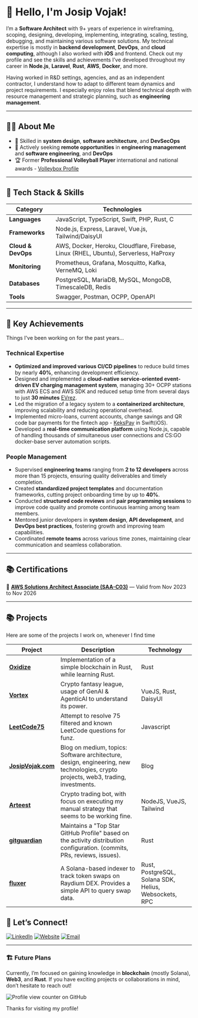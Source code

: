 # 👋 Hello, I'm **Josip Vojak**!

I’m a **Software Architect** with 9+ years of experience in wireframing, scoping, designing, developing, implementing, integrating, scaling, testing, debugging, and maintaining various software solutions. 
My technical expertise is mostly in **backend development**, **DevOps**, and **cloud computing**, although I also worked with **iOS** and frontend. Check out my profile and see the skills and achievements I’ve developed throughout my career in **Node.js**, **Laravel**, **Rust**, **AWS**, **Docker**, and more.

Having worked in R&D settings, agencies, and as an independent contractor, I understand how to adapt to different team dynamics and project requirements. 
I especially enjoy roles that blend technical depth with resource management and strategic planning, such as **engineering management**.

---

## 🧑‍💻 **About Me**

- 🔧 Skilled in **system design**, **software architecture**, and **DevSecOps**
- 💼 Actively seeking **remote opportunities** in **engineering management** and **software engineering**, and **DevOps**
- 🏆 Former **Professional Volleyball Player** international and national awards - [Volleybox Profile](https://volleybox.net/josip-vojak-p10964/clubs)

---

## 🚀 **Tech Stack & Skills**

| **Category**           | **Technologies**                                       |
|------------------------|-------------------------------------------------------|
| **Languages**          | JavaScript, TypeScript, Swift, PHP, Rust, C            |
| **Frameworks** | Node.js, Express, Laravel, Vue.js, Tailwind/DaisyUI           |
| **Cloud & DevOps**     | AWS, Docker, Heroku, Cloudflare, Firebase, Linux (RHEL, Ubuntu), Serverless, HaProxy     |
| **Monitoring**         | Prometheus, Grafana, Mosquitto, Kafka, VerneMQ, Loki               |
| **Databases**          | PostgreSQL, MariaDB, MySQL, MongoDB, TimescaleDB, Redis |
| **Tools**              | Swagger, Postman, OCPP, OpenAPI |

---

## 🎯 **Key Achievements**
Things I've been working on for the past years...

### **Technical Expertise**
- **Optimized and improved various CI/CD pipelines** to reduce build times by nearly **40%**, enhancing development efficiency.
- Designed and implemented a **cloud-native service-oriented event-driven EV charging management system**, managing 30+ OCPP stations with AWS ECS and AWS SDK and reduced setup time from several days to just **30 minutes** [EVrez](https://www.anl.gov/partnerships/evrez-charge-station-management-systemev-charge-reservation-platform).
- Led the migration of a legacy system to a **containerized architecture**, improving scalability and reducing operational overhead.
- Implemented micro-loans, current accounts, change savings and QR code bar payments for the fintech app - [KeksPay](https://kekspay.hr) in Swift(iOS).
- Developed a **real-time communication platform** using Node.js, capable of handling thousands of simultaneous user connections and CS:GO docker-base server automation scripts.

### **People Management**
- Supervised **engineering teams** ranging from **2 to 12 developers** across more than 15 projects, ensuring quality deliverables and timely completion.
- Created **standardized project templates** and documentation frameworks, cutting project onboarding time by up to **40%**.
- Conducted **structured code reviews** and **pair programming sessions** to improve code quality and promote continuous learning among team members.
- Mentored junior developers in **system design**, **API development**, and **DevOps best practices**, fostering growth and improving team capabilities.
- Coordinated **remote teams** across various time zones, maintaining clear communication and seamless collaboration.

---

## 📚 **Certifications**

🏅 [**AWS Solutions Architect Associate (SAA-C03)**](https://www.credly.com/badges/1a5a5157-bda8-43ee-b3f9-071fa32cb62f/linked_in_profile) — Valid from Nov 2023 to Nov 2026

---


## 📚  **Projects**

Here are some of the projects I work on, whenever I find time

| **Project**           | **Description**                                       |  **Technology** |
|------------------------|-------------------------------------------------------|-----------------|
| [**Oxidize**](https://github.com/spamserv/oxidize)          | Implementation of a simple blockchain in Rust, while learning Rust. | Rust |
| [**Vortex**](https://github.com/spamserv/vortex) | Crypto fantasy league, usage of GenAI & AgenticAI to understand its power. | VueJS, Rust, DaisyUI |
| [**LeetCode75**](https://github.com/spamserv/LeetCode75) | Attempt to resolve 75 filtered and known LeetCode questions for funz. | Javascript |
| [**JosipVojak.com**](https://josipvojak.com) | Blog on medium, topics: Software architecture, design, engineering, new technologies, crypto projects, web3, trading, investments. | Blog |
| [**Arteest**](https://github.com/spamserv/arteest) | Crypto trading bot, with focus on executing my manual strategy that seems to be working fine. | NodeJS, VueJS, Tailwind |
| [**gitguardian**](https://github.com/spamserv/gitguardian) | Maintains a "Top Star GitHub Profile" based on the activity distribution configuration. (commits, PRs, reviews, issues). | Rust |
| [**fluxer**](https://github.com/spamserv/fluxer) | A Solana-based indexer to track token swaps on Raydium DEX. Provides a simple API to query swap data. | Rust, PostgreSQL, Solana SDK, Helius, Websockets, RPC |

## 🤝 **Let’s Connect!**

[![LinkedIn](https://img.shields.io/badge/LinkedIn-0A66C2?style=for-the-badge&logo=linkedin&logoColor=white)](https://linkedin.com/in/vojak) [![Website](https://img.shields.io/badge/Website-333333?style=for-the-badge&logo=google-chrome&logoColor=white)](https://www.josipvojak.com) [![Email](https://img.shields.io/badge/Email-D14836?style=for-the-badge&logo=gmail&logoColor=white)](mailto:josipvojak@gmail.com)

---

### 🏗️ **Future Plans**
Currently, I’m focused on gaining knowledge in **blockchain** (mostly Solana), **Web3**, and **Rust**. If you have exciting projects or collaborations in mind, don’t hesitate to reach out!


![Profile view counter on GitHub](https://komarev.com/ghpvc/?username=spamserv)


Thanks for visiting my profile!
